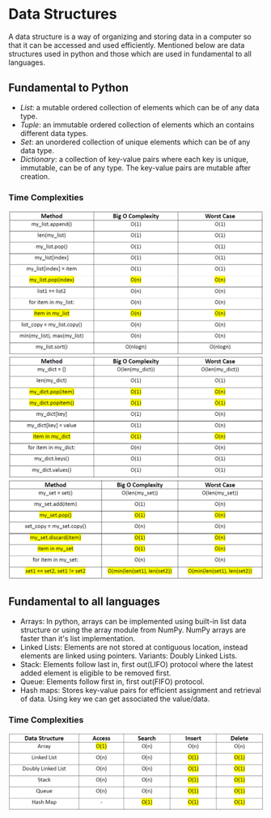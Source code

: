 # Data Structures
A data structure is a way of organizing and storing data in a computer so that it can be accessed and used efficiently. Mentioned below are data structures used in python and those which are used in fundamental to all languages.

## Fundamental to Python
- _List_: a mutable ordered collection of elements which can be of any data type.
- _Tuple_: an immutable ordered collection of elements which an contains different data types.
- _Set_: an unordered collection of unique elements which can be of any data type.
- _Dictionary_: a collection of key-value pairs where each key is unique, immutable, can be of any type. The key-value pairs are mutable after creation.

### Time Complexities
![List and Tuples](https://github.com/sreeharsha-rav/sw_basics/blob/main/images/list_bigO.png)
![Dictionary](https://github.com/sreeharsha-rav/sw_basics/blob/main/images/dict_bigO.png)
![Set](https://github.com/sreeharsha-rav/sw_basics/blob/main/images/set_bigO.png)


## Fundamental to all languages
- Arrays: In python, arrays can be implemented using built-in list data structure or using the array module from NumPy. NumPy arrays are faster than it's list implementation.
- Linked Lists: Elements are not stored at contiguous location, instead elements are linked using pointers. Variants: Doubly Linked Lists.
- Stack: Elements follow last in, first out(LIFO) protocol where the latest added element is eligible to be removed first.
- Queue: Elements follow first in, first out(FIFO) protocol.
- Hash maps: Stores key-value pairs for efficient assignment and retrieval of data. Using key we can get associated the value/data.

### Time Complexities
![ggg](https://github.com/sreeharsha-rav/sw_basics/blob/main/images/fund_bigO.png)